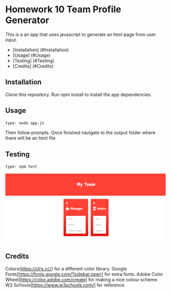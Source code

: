 # Homework 10 Team Profile Generator

This is a an app that uses javascript to generate an html page from user input. 

- [Installation] (#Installation)
- [Usage] (#Usage)
- [Testing] (#Testing)
- [Credits] (#Credits)

## Installation

Clone this repository. 
Run npm install to install the app dependencies. 

## Usage
```sh
type: node app.js
```
Then follow prompts. Once finished navigate to the output folder where there will be an html file. 

## Testing 

```sh
type: npm test
```
![Output](output.PNG)

## Credits

Colors(https://clrs.cc/) for a different color library. 
Google Fonts[https://fonts.google.com/?sidebar.open] for extra fonts. 
Adobe Color Wheel[https://color.adobe.com/create] for making a nice colour scheme. 
W3 Schools[https://www.w3schools.com/] for reference.

